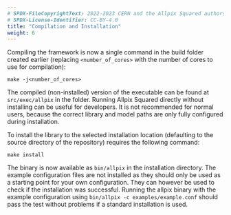 ```yaml
---
# SPDX-FileCopyrightText: 2022-2023 CERN and the Allpix Squared authors
# SPDX-License-Identifier: CC-BY-4.0
title: "Compilation and Installation"
weight: 6
---
```


Compiling the framework is now a single command in the build folder created earlier (replacing `<number_of_cores>` with the
number of cores to use for compilation):

```shell
make -j<number_of_cores>
```

The compiled (non-installed) version of the executable can be found at `src/exec/allpix` in the folder. Running Allpix
Squared directly without installing can be useful for developers. It is not recommended for normal users, because the correct
library and model paths are only fully configured during installation.

To install the library to the selected installation location (defaulting to the source directory of the repository) requires
the following command:

```shell
make install
```

The binary is now available as `bin/allpix` in the installation directory. The example configuration files are not installed
as they should only be used as a starting point for your own configuration. They can however be used to check if the
installation was successful. Running the allpix binary with the example configuration using
`bin/allpix -c examples/example.conf` should pass the test without problems if a standard installation is used.
